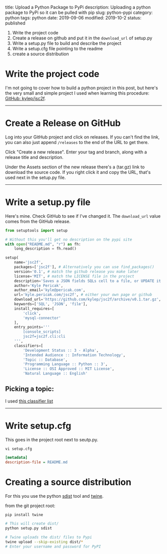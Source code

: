 title: Upload a Python Package to PyPi
description: Uploading a python package to PyPi so it can be pulled with pip
slug: python-pypi
category: python
tags: python
date: 2019-09-06
modified: 2019-10-2
status: published


1. Write the project code
1. Create a release on github and put it in the `download_url` of setup.py
1. Write a setup.py file to build and describe the project
1. Write a setup.cfg file pointing to the readme
1. create a source distribution


# Write the project code

I'm not going to cover how to build a python project in this post, but here's
the very small and simple project I used when learning this procedure:
[GitHub: kylep/jsc2f](https://github.com/kylep/jsc2f).


---


# Create a Release on GitHub

Log into your GitHub project and click on releases. If you can't find the link,
you can also just append `/releases` to the end of the URL to get there.

Click "Create a new release". Enter your tag and branch, along with a release
title and description.

Under the Assets section of the new release there's a (tar.gz) link to download
the source code. If you right click it and copy the URL, that's used next in
the setup.py file.

---


# Write a setup.py file

Here's mine. Check GitHub to see if I've changed it.
The `download_url` value comes from the GitHub release.

```python
from setuptools import setup

# Without this you'll get no description on the pypi site
with open("README.md", "r") as fh:
    long_description = fh.read()

setup(
    name='jsc2f',
    packages=['jsc2f'], # Alternatively you can use find_packages()
    version='0.1', # match the github release you make later
    license='MIT', # match the LICENSE file in the project
    description='Saves a JSON fields SQLs cell to a file, or UPDATE it back',
    author='Kyle Pericak',
    author_email='kyle@pericak.com',
    url='kyle.pericak.com/jsc2f', # either your own page or github
    download_url='https://github.com/kylep/jsc2f/archive/v0.1.tar.gz',
    keywords=['SQL', 'JSON', 'file'],
    install_requires=[
        'click',
        'mysql-connector'
    ],
    entry_points='''
        [console_scripts]
        jsc2f=jsc2f.cli:cli
    ''',
    classifiers=[
        'Development Status :: 3 - Alpha',
        'Intended Audience :: Information Technology',
        'Topic :: Database',
        'Programming Language :: Python :: 3',
        'License :: OSI Approved :: MIT License',
        'Natural Language :: English'

```


## Picking a topic:
I used [this classifier list](https://pypi.org/pypi?%3Aaction=list_classifiers)


---


# Write setup.cfg
This goes in the project root next to seutp.py.

`vi setup.cfg`

```ini
[metadata]
description-file = README.md
```



# Creating a source distribution

For this you use the python [sdist](https://docs.python.org/2/distutils/sourcedist.html)
tool and [twine](https://pypi.org/project/twine/).

from the git project root:

```bash
pip install twine

# This will create dist/
python setup.py sdist

# Twine uploads the dist/ files to Pypi
twine upload --skip-existing dist/*
# Enter your username and password for PyPI
```



